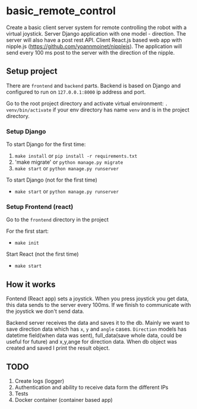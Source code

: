 # basic_remote_control
Create a basic client server system for remote controlling the robot with a virtual joystick. Server Django application with one model - direction. The server will also have a post rest API. Client React.js based web app with nipple.js (https://github.com/yoannmoinet/nipplejs). The application will send every 100 ms post to the server with the direction of the nipple.

## Setup project
There are `frontend` and `backend` parts. Backend is based on Django and 
configured to run on `127.0.0.1:8000` ip address and port. 

Go to the root project directory and activate virtual environment:
`. venv/bin/activate` if your env directory has name `venv` and is in the 
project directory.

### Setup Django
To start Django for the first time:

1. `make install` or `pip install -r requirements.txt`
2. 'make migrate' or `python manage.py migrate`
3. `make start` or `python manage.py runserver`

To start Django (not for the first time)

- `make start` or `python manage.py runserver`

### Setup Frontend (react)
Go to the `frontend` directory in the project

For the first start:
  - `make init`
  
Start React (not the first time)
  - `make start`


## How it works
Fontend (React app) sets a joystick. When you press joystick you get data, 
this data sends to the server every 100ms. If we finish to communicate with 
the joystick we don't send data.
 
Backend server receives the data 
and saves it to the db. Mainly we want to save direction data which has `x`,
 `y` and `angle` cases. `Direction` models has datetime field(when data was 
 sent), full_data(save whole data, could be useful for future) and x,y,ange 
 for direction data. When db object was created and saved I print the result
  object.
  
 ## TODO
 1. Create logs (logger)
 2. Authentication and ability to receive data form the different IPs
 3. Tests
 4. Docker container (container based app)
